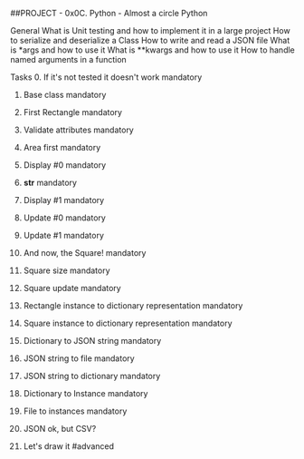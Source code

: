 ##PROJECT - 0x0C. Python - Almost a circle
Python


General
What is Unit testing and how to implement it in a large project
How to serialize and deserialize a Class
How to write and read a JSON file
What is *args and how to use it
What is **kwargs and how to use it
How to handle named arguments in a function


Tasks
0. If it's not tested it doesn't work
mandatory

1. Base class
mandatory

2. First Rectangle
mandatory

3. Validate attributes
mandatory

4. Area first
mandatory

5. Display #0
mandatory

6. __str__
mandatory

7. Display #1
mandatory

8. Update #0
mandatory


9. Update #1
mandatory


10. And now, the Square!
mandatory

11. Square size
mandatory


12. Square update
mandatory


13. Rectangle instance to dictionary representation
mandatory


14. Square instance to dictionary representation
mandatory


15. Dictionary to JSON string
mandatory


16. JSON string to file
mandatory


17. JSON string to dictionary
mandatory

18. Dictionary to Instance
mandatory


19. File to instances
mandatory

20. JSON ok, but CSV?

21. Let's draw it
#advanced


